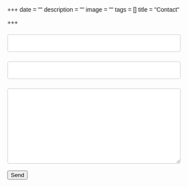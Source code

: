 +++
date = ""
description = ""
image = ""
tags = []
title = "Contact"

+++
<style>
body {font-family: Arial, Helvetica, sans-serif;}
* {box-sizing: border-box;}

input[type=text], input[type=email], select, textarea {
  width: 100%;
  padding: 12px;
  border: 1px solid #ccc;
  border-radius: 4px;
  box-sizing: border-box;
  margin-top: 6px;
  margin-bottom: 16px;
  resize: vertical;
  align:left;
}

input[type=submit] {
  background-color: #34495E;
  color: white;
  padding: 12px 20px;
  border: none;
  cursor: pointer;
  align:left;
}

input[type=submit]:hover {
  background-color: #4C7393;
}

.new-form {
  border-radius: 5px;
  background-color: #ffffff;
  padding: 20px;
}
</style>
<form action="https://examples.webscript.io/contact" method="post">
	<input type="text" name="replyto" />
	<input type="text" name="subject" />
	<textarea name="body" rows="10"></textarea>
	<script src="https://www.google.com/recaptcha/api/challenge?k=<RECAPTCHA PUBLIC KEY>"></script>
	<button type="submit">Send</button>
</form>
